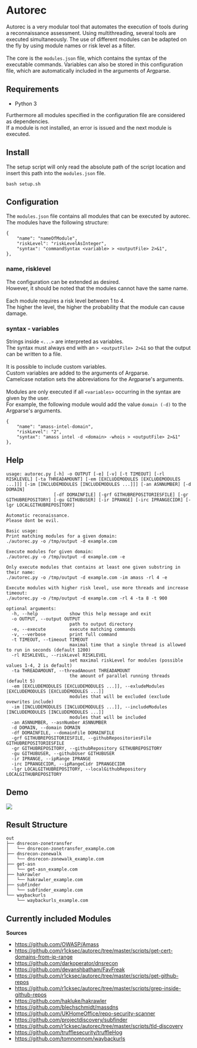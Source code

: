 # Autorec

Autorec is a very modular tool that automates the execution of tools during a reconnaissance assessment.
Using multithreading, several tools are executed simultaneously.
The use of different modules can be adapted on the fly by using module names or risk level as a filter.
<br>
<br>
The core is the `modules.json` file, which contains the syntax of the executable commands.
Variables can also be stored in this configuration file, which are automatically included in the arguments of Argparse.

## Requirements
- Python 3

Furthermore all modules specified in the configuration file are considered as dependencies. <br>
If a module is not installed, an error is issued and the next module is executed.

## Install
The setup script will only read the absolute path of the script location and insert this path into the `modules.json` file.

```
bash setup.sh
```

## Configuration
The `modules.json` file contains all modules that can be executed by autorec. <br>
The modules have the following structure:

```
{
    "name": "nameOfModule",
    "riskLevel": "riskLevelAsInteger",
    "syntax": "commandSyntax <variable> > <outputFile> 2>&1",
},
```

### name, risklevel
The configuration can be extended as desired. <br>
However, it should be noted that the modules cannot have the same name.
<br>
<br>
Each module requires a risk level between 1 to 4.  <br>
The higher the level, the higher the probability that the module can cause damage.
<br>

### syntax - variables
Strings inside `<...>` are interpreted as variables. <br>
The syntax must always end with an `> <outputFile> 2>&1` so that the output can be written to a file. <br>
<br>
It is possible to include custom variables. <br>
Custom variables are added to the arguments of Argparse. <br>
Camelcase notation sets the abbreviations for the Argparse's arguments.
<br>
<br>
Modules are only executed if all `<variables>` occurring in the syntax are given by the user. <br>
For example, the following module would add the value `domain (-d)` to the Argparse's arguments.

```    
{
    "name": "amass-intel-domain",
    "riskLevel": "2",
    "syntax": "amass intel -d <domain> -whois > <outputFile> 2>&1"
},
```

## Help
```
usage: autorec.py [-h] -o OUTPUT [-e] [-v] [-t TIMEOUT] [-rl RISKLEVEL] [-ta THREADAMOUNT] [-em [EXCLUDEMODULES [EXCLUDEMODULES ...]]] [-im [INCLUDEMODULES [INCLUDEMODULES ...]]] [-an ASNNUMBER] [-d DOMAIN]
                  [-df DOMAINFILE] [-grf GITHUBREPOSITORIESFILE] [-gr GITHUBREPOSITORY] [-gu GITHUBUSER] [-ir IPRANGE] [-irc IPRANGECIDR] [-lgr LOCALGITHUBREPOSITORY]

Automatic reconaissance.
Please dont be evil.

Basic usage:
Print matching modules for a given domain:
./autorec.py -o /tmp/output -d example.com

Execute modules for given domain:
./autorec.py -o /tmp/output -d example.com -e

Only execute modules that contains at least one given substring in their name:
./autorec.py -o /tmp/output -d example.com -im amass -rl 4 -e

Execute modules with higher risk level, use more threads and increase timeout:
./autorec.py -o /tmp/output -d example.com -rl 4 -ta 8 -t 900

optional arguments:
  -h, --help            show this help message and exit
  -o OUTPUT, --output OUTPUT
                        path to output directory
  -e, --execute         execute matching commands
  -v, --verbose         print full command
  -t TIMEOUT, --timeout TIMEOUT
                        maximal time that a single thread is allowed to run in seconds (default 1200)
  -rl RISKLEVEL, --riskLevel RISKLEVEL
                        set maximal riskLevel for modules (possible values 1-4, 2 is default)
  -ta THREADAMOUNT, --threadAmount THREADAMOUNT
                        the amount of parallel running threads (default 5)
  -em [EXCLUDEMODULES [EXCLUDEMODULES ...]], --exludeModules [EXCLUDEMODULES [EXCLUDEMODULES ...]]
                        modules that will be excluded (exclude ovewrites include)
  -im [INCLUDEMODULES [INCLUDEMODULES ...]], --includeModules [INCLUDEMODULES [INCLUDEMODULES ...]]
                        modules that will be included
  -an ASNNUMBER, --asnNumber ASNNUMBER
  -d DOMAIN, --domain DOMAIN
  -df DOMAINFILE, --domainFile DOMAINFILE
  -grf GITHUBREPOSITORIESFILE, --githubRepositoriesFile GITHUBREPOSITORIESFILE
  -gr GITHUBREPOSITORY, --githubRepository GITHUBREPOSITORY
  -gu GITHUBUSER, --githubUser GITHUBUSER
  -ir IPRANGE, --ipRange IPRANGE
  -irc IPRANGECIDR, --ipRangeCidr IPRANGECIDR
  -lgr LOCALGITHUBREPOSITORY, --localGithubRepository LOCALGITHUBREPOSITORY
```

## Demo
![](https://github.com/r1cksec/autorec/blob/master/demo.gif)

## Result Structure 
```
out
├── dnsrecon-zonetransfer
│   └── dnsrecon-zonetransfer_example.com
├── dnsrecon-zonewalk
│   └── dnsrecon-zonewalk_example.com
├── get-asn
│   └── get-asn_example.com
├── hakrawler
│   └── hakrawler_example.com
├── subfinder
│   └── subfinder_example.com
└── waybackurls
    └── waybackurls_example.com
```

## Currently included Modules

**Sources**

* <https://github.com/OWASP/Amass>
* <https://github.com/r1cksec/autorec/tree/master/scripts/get-cert-domains-from-ip-range>
* <https://github.com/darkoperator/dnsrecon>
* <https://github.com/devanshbatham/FavFreak>
* <https://github.com/r1cksec/autorec/tree/master/scripts/get-github-repos>
* <https://github.com/r1cksec/autorec/tree/master/scripts/grep-inside-github-repos>
* <https://github.com/hakluke/hakrawler>
* <https://github.com/blechschmidt/massdns>
* <https://github.com/UKHomeOffice/repo-security-scanner>
* <https://github.com/projectdiscovery/subfinder>
* <https://github.com/r1cksec/autorec/tree/master/scripts/tld-discovery>
* <https://github.com/trufflesecurity/truffleHog>
* <https://github.com/tomnomnom/waybackurls>

